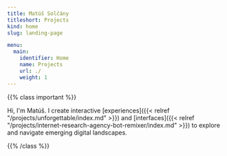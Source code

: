 ```yaml
---
title: Matúš Solčány
titleshort: Projects
kind: home
slug: landing-page

menu:
  main:
    identifier: Home
    name: Projects
    url: ./
    weight: 1
---
```


{{% class important %}}

Hi, I'm Matúš. I create interactive [experiences]({{< relref "/projects/unforgettable/index.md" >}}) and [interfaces]({{< relref "/projects/internet-research-agency-bot-remixer/index.md" >}}) to explore and navigate emerging digital landscapes.

{{% /class %}}

